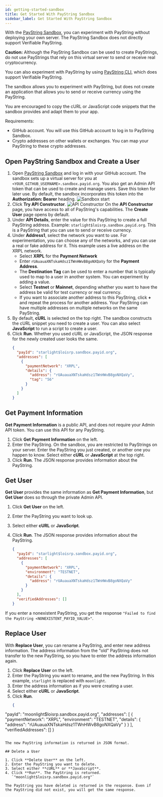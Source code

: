 ```yaml
---
id: getting-started-sandbox
title: Get Started With PayString Sandbox
sidebar_label: Get Started With PayString Sandbox
---
```


With the [PayString Sandbox](https://payid.org/sandbox), you can experiment with PayString without deploying your own server. The PayString Sandbox does not directly support Verifiable PayString.

**Caution:** Although the PayString Sandbox can be used to create PayStrings, do not use PayStrings that rely on this virtual server to send or receive real cryptocurrency.

You can also experiment with PayString by using [PayString CLI](payid-cli), which does support Verifiable PayString.

The sandbox allows you to experiment with PayString, but does not create an application that allows you to send or receive currency using the PayString.

You are encouraged to copy the cURL or JavaScript code snippets that the sandbox provides and adapt them to your app.

Requirements:

- GitHub account. You will use this GitHub account to log in to PayString Sandbox.
- Crypto addresses on other wallets or exchanges. You can map your PayString to these crypto addresses.

## Open PayString Sandbox and Create a User

1. Open [PayString Sandbox](https://payid.org/sandbox) and log in with your GitHub account.
   The sandbox sets up a virtual server for you at `<YOUR_GITHUB_USERNAME>.sandbox.payid.org`.
   You also get an Admin API token that can be used to create and manage users. Save this token for later use. By default, the sandbox incorporates this token into the **Authorization: Bearer** heading.
   ![Sandbox start](/img/docs/sandbox-start.png)
2. Click **Try API Constructor**.
   ![API Constructor](/img/docs/api-constructor1.png)
   On the **API Constructor** page, you have access to all of PayString's capabilities. The **Create User** page opens by default.
3. Under **API Details**, enter the value for this PayString to create a full PayString address. Example: `starlight$loisrp.sandbox.payid.org`. This is a PayString that you can use to send or receive currency.
4. Under **Address1**, select the network you want to use. For experimentation, you can choose any of the networks, and you can use a real or fake address for it. This example uses a live address on the XRPL network.
   - Select **XRPL** for the **Payment Network**
   - Enter `rUAuauaXNTskaHdsz1TWnHWvB8goNXQaVy` for the **Payment Address**.
   - The **Destination Tag** can be used to enter a number that is typically used to map to a user in another system. You can experiment by adding a value.
   - Select **Testnet** or **Mainnet**, depending whether you want to have the address be valid for test currency or real currency.
   - If you want to associate another address to this PayString, click **+** and repeat the process for another address. Your PayString can have multiple addresses on multiple networks on the same PayString.
5. By default, **cURL** is selected on the top right. The sandbox constructs the cURL snippet you need to create a user. You can also select **JavaScript** to run a script to create a user.
6. Click **Run**. Whether you used cURL or JavaScript, the JSON response for the newly created user looks the same.
   ```json
   {
     "payId": "starlight$loisrp.sandbox.payid.org",
     "addresses": [
       {
         "paymentNetwork": "XRPL",
         "details": {
           "address": "rUAuauaXNTskaHdsz1TWnHWvB8goNXQaVy",
           "tag": "56"
         }
       }
     ]
   }
   ```

## Get Payment Information

**Get Payment Information** is a public API, and does not require your Admin API token. You can use this API for any PayString.

1. Click **Get Payment Information** on the left.
2. Enter the PayString. On the sandbox, you are restricted to PayStrings on your server. Enter the PayString you just created, or another one you happen to know. Select either **cURL** or **JavaScript** at the top right.
3. Click **Run**. The JSON response provides information about the PayString.

## Get User

**Get User** provides the same information as **Get Payment Information**, but **Get User** does so through the private Admin API.

1. Click **Get User** on the left.
2. Enter the PayString you want to look up.
3. Select either **cURL** or **JavaScript**.
4. Click **Run**. The JSON response provides information about the PayString.

   ```json
   {
     "payId": "starlight$loisrp.sandbox.payid.org",
     "addresses": [
       {
         "paymentNetwork": "XRPL",
         "environment": "TESTNET",
         "details": {
           "address": "rUAuauaXNTskaHdsz1TWnHWvB8goNXQaVy"
         }
       }
     ],
     "verifiedAddresses": []
   }
   ```

If you enter a nonexistent PayString, you get the response `"Failed to find the PayString <NONEXISTENT_PAYID_VALUE>"`.

## Replace User

With **Replace User**, you can rename a PayString, and enter new address information. The address information from the "old" PayString does not transfer to the new PayString, so you have to enter the address information again.

1. Click **Replace User** on the left.
2. Enter the PayString you want to rename, and the new PayString. In this example, `starlight` is replaced with `moonlight`.
3. Enter the address information as if you were creating a user.
4. Select either **cURL** or **JavaScript**.
5. Click **Run**.
   ```json
   {
  "payId": "moonlight$loisrp.sandbox.payid.org",
  "addresses": [
    {
      "paymentNetwork": "XRPL",
      "environment": "TESTNET",
      "details": {
        "address": "rUAuauaXNTskaHdsz1TWnHWvB8goNXQaVy"
      }
    }
  ],
  "verifiedAddresses": []
}
````

The new PayString information is returned in JSON format.

## Delete a User

1. Click **Delete User** on the left.
2. Enter the PayString you want to delete.
3. Select either **cURL** or **JavaScript**.
4. Click **Run**. The PayString is returned.
   `"moonlight$loisrp.sandbox.payid.org"`

The PayString you have deleted is returned in the response. Even if the PayString did not exist, you will get the same response.
